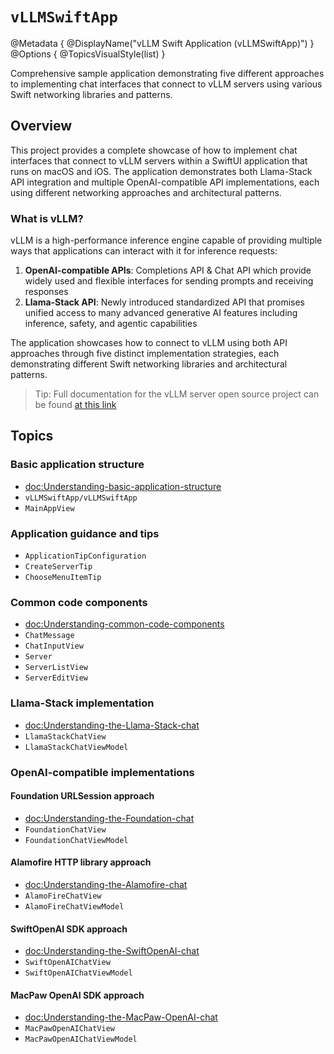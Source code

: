 # ``vLLMSwiftApp``

@Metadata {
	@DisplayName("vLLM Swift Application (vLLMSwiftApp)")
}
@Options {
	@TopicsVisualStyle(list)
}


Comprehensive sample application demonstrating five different approaches to implementing chat interfaces that connect to vLLM servers using various Swift networking libraries and patterns.

## Overview

This project provides a complete showcase of how to implement chat interfaces that connect to vLLM servers within a SwiftUI application that runs on macOS and iOS. The application demonstrates both Llama-Stack API integration and multiple OpenAI-compatible API implementations, each using different networking approaches and architectural patterns.

### What is vLLM?

vLLM is a high-performance inference engine capable of providing multiple ways that applications can interact with it for inference requests:
1. **OpenAI-compatible APIs**: Completions API & Chat API which provide widely used and flexible interfaces for sending prompts and receiving responses
2. **Llama-Stack API**: Newly introduced standardized API that promises unified access to many advanced generative AI features including inference, safety, and agentic capabilities

The application showcases how to connect to vLLM using both API approaches through five distinct implementation strategies, each demonstrating different Swift networking libraries and architectural patterns.

>Tip: Full documentation for the vLLM server open source project can be found [at this link](https://docs.vllm.ai/en/latest/)

## Topics

### Basic application structure

- <doc:Understanding-basic-application-structure>
- ``vLLMSwiftApp/vLLMSwiftApp``
- ``MainAppView``

### Application guidance and tips
- ``ApplicationTipConfiguration``
- ``CreateServerTip``
- ``ChooseMenuItemTip``

### Common code components
- <doc:Understanding-common-code-components>
- ``ChatMessage``
- ``ChatInputView``
- ``Server``
- ``ServerListView``
- ``ServerEditView``

### Llama-Stack implementation
- <doc:Understanding-the-Llama-Stack-chat>
- ``LlamaStackChatView``
- ``LlamaStackChatViewModel``

### OpenAI-compatible implementations

#### Foundation URLSession approach
- <doc:Understanding-the-Foundation-chat>
- ``FoundationChatView``
- ``FoundationChatViewModel``

#### Alamofire HTTP library approach
- <doc:Understanding-the-Alamofire-chat>
- ``AlamoFireChatView``
- ``AlamoFireChatViewModel``

#### SwiftOpenAI SDK approach
- <doc:Understanding-the-SwiftOpenAI-chat>
- ``SwiftOpenAIChatView``
- ``SwiftOpenAIChatViewModel``

#### MacPaw OpenAI SDK approach
- <doc:Understanding-the-MacPaw-OpenAI-chat>
- ``MacPawOpenAIChatView``
- ``MacPawOpenAIChatViewModel``
